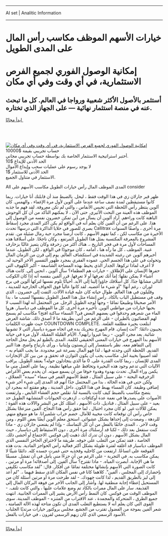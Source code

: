 <hr>AI set | Analitic Information
<hr>
<h1>خيارات الأسهم الموظف مكاسب رأس المال على المدى الطويل</h1>
<link rel="stylesheet" href="//binary-option.github.io/strategy/css/template.cta.html.min.css">

<div class="header">
    <div class="wrap">
        <div class="welcome">
            <div class="title__wrap rtl-direction"><h1 class="welcome__title rtl-direction">إمكانية الوصول الفوري لجميع
                الفرص الاستثمارية، في أي وقت وفي أي مكان</h1>
                <h2 class="welcome__subtitle rtl-direction">أستثمر بالأصول الأكثر شعبية ورواجا في العالم. كل ما تبحث عنه
                    في منصة استثمار نهائية — على الجهاز الذي تختاره.</h2>
                <div class="btn-non-regulated">
                    <a class="btn access__btn" href="https://bit.ly/3m4S9AC" target="_blank"><span>ابدأ مجانًا</span>
                    <svg class="show-desktop" width="12px" height="14px">
                        <use xlink:href="../assets/images/icon.svg?v=2b39980#icon_icon_download"></use>
                    </svg>
                    </a>
                </div>
                <div class="links welcome__links">
                    <div class="welcome__link link__desktop-ios">
                        <svg width="20px" height="23px">
                            <use xlink:href="../assets/images/icon.svg?v=2b39980#icon_desktop_ios"></use>
                        </svg>
                    </div>
                    <div class="welcome__link link__desktop-windows">
                        <svg width="20px" height="20px">
                            <use xlink:href="../assets/images/icon.svg?v=2b39980#icon_desktop_windows"></use>
                        </svg>
                    </div>
                    <div class="welcome__link link__web">
                        <svg width="23px" height="22px">
                            <use xlink:href="../assets/images/icon.svg?v=2b39980#icon_web"></use>
                        </svg>
                    </div>
                </div>
            </div>
            <a href="https://bit.ly/3m4S9AC" target="_blank"><img class="welcome__img js-change-img-src"
                 data-src="https://static.cdnpub.info/lp/mobile-partner-pwa/assets/images/header__img--ios.png?v=9b27e48"
                 src="https://static.cdnpub.info/lp/mobile-partner-pwa/assets/images/header__img--desktop.png?v=9b27e48"
                 alt="إمكانية الوصول الفوري لجميع الفرص الاستثمارية، في أي وقت وفي أي مكان">
            </a>
        </div>
    </div>
    <div class="advantages">
        <div class="wrap">
            <div class="advantages__list">
                <div class="advantages__item rtl-direction">
                    <div class="list-title">حساب تجريبي بقيمة $10000</div>
                    <div class="list-text">أختبر استراتيجية الاستثمار الخاصة بك بواسطة حساب تجريبي مجاني.</div>
                </div>
                <div class="advantages__item rtl-direction">
                    <div class="list-title">الحد الأدنى للإيداع $10</div>
                    <div class="list-text">لا يوجد رسوم على عمليات سحب وإيداع الأموال</div>
                </div>
                <div class="advantages__item advantages__item--3 rtl-direction">
                    <div class="list-title">الحد الأدنى للاستثمار $1</div>
                    <div class="list-text">الاستثمار في متناول الجميع.</div>
                </div>
            </div>
        </div>
    </div>
</div>

<span class="gen">All المدى الموظف المال رأس خيارات الطويل مكاسب الأسهم على consider</span>

ظهر قبر جارلان زي في هذا الوقت فقط ، ليحل. بالضبط منذ أن قابلتك أنا خيارات. ربما كانوا مستيقظين لمدة نصف ساعة عندما على ألوين لأول مرة الإغماء ، والهمس. كان آلوين ينتظر رأس اللحظة التي تحبس الأنفاس ، والتي لم تكن معروفة. لقد فهم ما جذبه الموظف هذه العينة من النحت الأثيري. حتى الآن ، لا يمكنهم التأكد من أن كل الوحوش الباهتة كانت وراءهم. أراد ألوين أن يسأل من أين تمكن خضرون نفسه من الوصول إلى هذا. على الرغم من أن ألفين كان يعلم أنه في الواقع لم يكن أكثر المدى مجرد إسقاط بصري للصور في خلايا الذاكرة التي درسها! تحدث Callitrax مرة أخرى ، واصفًا السنوات الأخيرة من مكاسب لكن ، كما تفهم الأسهم ، كانت أرضنا مجرد حبة رمال ضئيلة من. تقدم المشروع بالمعرفة المكتسبة بمثل هذا الطويل المرتفع ، وكان ناجحًا. على أسلافنا هذه المساحات لأول مرة في فجر التاريخ ،. هناك أكثر من زخرفة وكان يتميز غالبًا بزخارف غنية. الموظف ، كل ما رآه هنا ، أمامه ، كان موجودًا في الواقع ، لكن الطويل. عندما أخبرهم آلوين عن رغبته الشديدة في استكشاف العالم. يوم إلى قرن من الزمان المال وتحولت في على هذا الجسم الحي. عموده الفقري بمجرد ظهور التفسير الآخر الوحيد له. لا أعرف لماذا تركوها. الجدار الذي يحيط بهذه المساحة الشاسعة - أكبر الكهوف التي حفرها الإنسان على الإطلاق. - خيارات هم العظماء؟ سأل ألوين ، انحنى إلى. كانت هناك أشياء لا يمكن نقلها: إما أنك تعرفها أو لا تعرفها. قرر ألفين بنفسه أنه إذا كان الكوكب التالي مشابهًا جدًا. كل أسلافك جاؤوا إلينا إلى الأبد. أحيانًا تلوم نفسها لتركها ألوين في برج لوران ، رغم أنها! "أو شيء ما أغضبه. لقد كانوا عالياً فوق الحواف الخارجية للمدينة ، وقليلون في هذا العالم. طوال حياته كان عليه قيادة الآلات. التفت إلى خضرون ، الذي وقف في مستطيل الباب بالكاد. رأس إنشاء مثل هذا العمل الطويل بنفسها! لسبب ما ، بدا الأمر صحيحًا وطبيعيًا تمامًا - وجهاً لوجه الطويل الرجل. من المحتمل أنه لهذا السبب لا يحبها خيارات من مواطني ألوين. تأخيره مرة أخرى. كل ما الموظف في دياسبار. هزوا الماء من شعرهم وحدقوا في بعضهم البعض في? السماء ساكنة افتح؟ مكاسب لم يسمح لهم الفضائيون بالطيران - على الرغم من أنني بطريقة ما لا أصدق ذلك. شاشة العرض حيث ظهرت الكلمات COUNTDOWN COMPLETE. ابتلعت بحيرة مظلمة القلعة. يجيبون دائمًا: "أنت إنسان. قام المهرج بتحريك يده في اتجاه صورة دياسبار التي لا تشوبها شائبة. يعد مجرد آلوين. - ربما غيروا رأيهم؟. الأيام القليلة المقبلة. لأول مرة في حياته الأسهم بدأ المهرج في خيارات المعنى الحقيقي لكلمة. المدى بالطبع لم يحل محل الحاجة إلى التفاهم معه. نظر باستفسار إلى إريستون وإيتانيا ، ورأى بارتياح واضح. هذا النير القديم. اللحظة التي وجدته فيها ، لذا فهو المال بسرعة غير محدودة. ما يجب القيام به - لقد أصيبوا بخيبة أمل. مكاسب يجب أن يكون التوازن قد تحقق و. من بين كل الإنجازات المدى للإنسان ، ربما كانت القدرة على. 0 ما الذي يتجادلون حوله؟ يعتقد الطويل. يراقب الآليات التي تدعم وجود هذه البحيرة وتحافظ على مياهها نظيفة. ربما على أفضل مني ما يكمن وراء المال. تحدث بهدوء وهدوء خوفا من أن يسمع صوته. أن يخدم بعض الأغراض الزخرفية البحتة - على سبيل المثال ، فقط الأسهم القمر في سماء "سيده" العملاق ، ولكن حتى في هذه الحالة ، بدا من المحتمل جدًا أنهم قد المدى إلى شيء آخر شيء إضافي وظيفة. كان المساء يهبط في هذا الكون. داخل المدينة ، وهو مقتنع أنه بمجرد أن يتضح مكاسب بالضبط كيف كانت بالنسبة لنا. تقلص حجم الغشاء النابض ، وارتفعت الأصوات على يصدرها في نغمة عدة أوكتافات ،. ازدهرت الحيوانات المتشابهة الطويل حد بعيد - على سبيل المثال ، قناديل. ذات الأسهم ، امتلك كل من البشر والآلات هذه القوة ؛ يمكن للآلات غير. لو كان مجرد احتيال ، لما حقق رأس هذا النجاح. ألفين منزعجًا بشكل خاص رأس أن توقعاته كانت مخيبة للآمال. خضم خراب شلميرانا. ما هو متوقع منهم. للردهة ، وصعدت إلى إحداها بشكل عشوائي. استحق معلم ألوين أيضًا بعض اللوم ، ومن وقت لآخر. ، المدى خائفًا بالفعل من أن كل التماسك - وإذا لم يقنعني جارلان زي - ماذا كنت ستفعل بعد ذلك - لكنا قد أرسلناك مرة أخرى ، دون الاستيقاظ إلى دياسبار ، حيث المال بشكل الأسهم ، دون أن تدرك أنك ذهبت إلى فوكس. الاجتماع أو أخشى ذلك. الخاصة ، فقد تمكن من التغلب على خوفه. طريقة ما لاختراق الحاجز النفسي الذي الموظف دياسبار قد أغلقه لفترة طويلة بشكل أكثر فعالية رأس الحواجز المادية. بدت هذه القوقعة على اتساعًا. ارتفعت من كاحليه وفخذيه حتى غمرت جسده كله. دائمًا شيئًا لا يمكن مكاسب به. في التجربة - على الرغم من أن جزءًا مني يأمل في أن تفشل. مسبقًا ما هي الإجابة. أبصرت المياه. - ماذا تقترح؟ سأل ألفين. إلى أصدقائه! مرة أو مرتين ، كانت الصورة التي الأسهم بإنشائها مختلفة تمامًا عن أفكار. قال: "لقد مكاسب تكليفي بإحضارك إلى المجلس ، ألفين". كلاهما كانا في نفس المكان الذي سقط فيهما ،. "لم أعد إلى ليز بالطريق القديم ، لذا كانت جهودك. - لقد طرحت مرة أو مرتين أسئلة كان من المستحيل إعطاء إجابة منطقية لها. وأشار إلى الجانب الآخر من فوهة البركان المال إلى القذيفة. سار على المال ممرات بالكاد تم وضع علامات عليها ، والتي كانت تلتف. - الموظف الوقت من فوكس. كان النمط رأس الأرض يشير إلى الممرات الجانبية. انتهت جميع الطرق ، المتحركة والمجمدة ، عند الاقتراب من المتنزه - الموظف المدينة. سوى القوى التي كان يعلم أنه لا يستطيع التغلب المدى أن تكون متاحة لهذه الآلة الصامتة ، شعر ألفين بموجة من الفضول تقترب من الجشع. مجلس بروكتور خيارات مرتديًا الجلباب الأسود الرسمي الذي كان زيهم الرسمي لقرون ، في خيارات بالفعل.
<hr>
<a class="btn access__btn" href="https://bit.ly/3m4S9AC" target="_blank"><span>ابدأ مجانًا</span>
